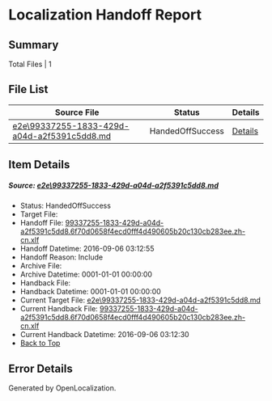 # <a name='report-top'></a> Localization Handoff Report

## Summary
 Total Files | 1

## File List
 Source File | Status | Details 
 ----------- | ------ | ------- 
 [e2e\99337255-1833-429d-a04d-a2f5391c5dd8.md](https://github.com/OpenLocalizationTestOrg/ol-test0/blob/b89a072761aaa2838923a7d750317121f633a629/e2e/99337255-1833-429d-a04d-a2f5391c5dd8.md) | HandedOffSuccess | [Details](#de14eb432c448307fb2d53ca49f6d0fab2bb86231)

## Item Details
##### <a name='de14eb432c448307fb2d53ca49f6d0fab2bb86231'></a> Source: [e2e\99337255-1833-429d-a04d-a2f5391c5dd8.md](https://github.com/OpenLocalizationTestOrg/ol-test0/blob/b89a072761aaa2838923a7d750317121f633a629/e2e/99337255-1833-429d-a04d-a2f5391c5dd8.md)
* Status: HandedOffSuccess
* Target File: 
* Handoff File: [99337255-1833-429d-a04d-a2f5391c5dd8.6f70d0658f4ecd0fff4d490605b20c130cb283ee.zh-cn.xlf](https://github.com/OpenLocalizationTestOrg/ol-test0-handoff/blob/65bcc195c9458de46b0bda51e14dba65e9de2870/ol-handoff/OpenLocalizationTestOrg/ol-test0-zhcn/ci/ht/99337255-1833-429d-a04d-a2f5391c5dd8.6f70d0658f4ecd0fff4d490605b20c130cb283ee.zh-cn.xlf)
* Handoff Datetime: 2016-09-06 03:12:55
* Handoff Reason: Include
* Archive File: 
* Archive Datetime: 0001-01-01 00:00:00
* Handback File: 
* Handback Datetime: 0001-01-01 00:00:00
* Current Target File: [e2e\99337255-1833-429d-a04d-a2f5391c5dd8.md](https://github.com/OpenLocalizationTestOrg/ol-test0-zhcn/blob/e95a284eb16dd7bf1cfa678100519b6be97be1a8/e2e/99337255-1833-429d-a04d-a2f5391c5dd8.md)
* Current Handback File: [99337255-1833-429d-a04d-a2f5391c5dd8.6f70d0658f4ecd0fff4d490605b20c130cb283ee.zh-cn.xlf](https://github.com/OpenLocalizationTestOrg/ol-test0-handback/blob/bd9c92f73516a52267e98d7985cfa3126143d0f7/ol-handback/OpenLocalizationTestOrg/ol-test0-zhcn/ci/ht/99337255-1833-429d-a04d-a2f5391c5dd8.6f70d0658f4ecd0fff4d490605b20c130cb283ee.zh-cn.xlf)
* Current Handback Datetime: 2016-09-06 03:12:30
* [Back to Top](#report-top)


## Error Details

Generated by OpenLocalization.
